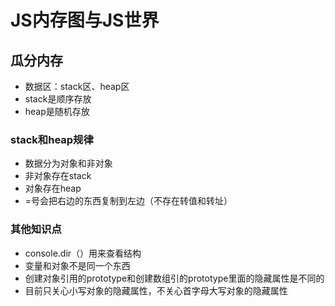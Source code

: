 # JS内存图与JS世界
## 瓜分内存
* 数据区：stack区、heap区
* stack是顺序存放
* heap是随机存放
### stack和heap规律
* 数据分为对象和非对象
* 非对象存在stack
* 对象存在heap
* =号会把右边的东西复制到左边（不存在转值和转址）
### 其他知识点
* console.dir（）用来查看结构
* 变量和对象不是同一个东西
* 创建对象引用的prototype和创建数组引的prototype里面的隐藏属性是不同的
* 目前只关心小写对象的隐藏属性，不关心首字母大写对象的隐藏属性  